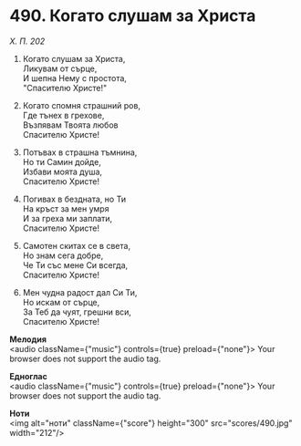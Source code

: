 # 490. Когато слушам за Христа

_Х. П. 202_

1. Когато слушам за Христа,  
Ликувам от сърце,  
И шепна Нему с простота,  
"Спасителю Христе!"

2. Когато спомня страшний ров,  
Где тънех в грехове,  
Възпявам Твоята любов  
Спасителю Христе!

3. Потъвах в страшна тъмнина,  
Но ти Самин дойде,  
Избави моята душа,  
Спасителю Христе!

4. Погивах в бездната, но Ти  
На кръст за мен умря  
И за греха ми заплати,  
Спасителю Христе!

5. Самотен скитах се в света,  
Но знам сега добре,  
Че Ти със мене Си всегда,  
Спасителю Христе!

5. Мен чудна радост дал Си Ти,  
Но искам от сърце,  
За Теб да чуят, грешни вси,  
Спасителю Христе!

**Мелодия**  
<audio className={"music"} controls={true} preload={"none"}>
    <source src="mp3/490.mp3" type="audio/mpeg"/>
    Your browser does not support the audio tag.
</audio>

**Едноглас**  
<audio className={"music"} controls={true} preload={"none"}>
    <source src="transp/490.mp3" type="audio/mpeg"/>
    Your browser does not support the audio tag.
</audio>

**Ноти**  
<img alt="ноти" className={"score"} height="300" src="scores/490.jpg" width="212"/>
